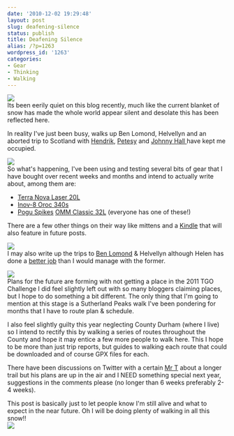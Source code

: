 ```yaml
---
date: '2010-12-02 19:29:48'
layout: post
slug: deafening-silence
status: publish
title: Deafening Silence
alias: /?p=1263
wordpress_id: '1263'
categories:
- Gear
- Thinking
- Walking
---
```


![](http://dl.dropbox.com/u/2657852/website/images/Ben-Lomond-November-2010-134.jpg)  
Its been eerily quiet on this blog recently, much like the current blanket of snow has made the whole world appear silent and desolate this has been reflected here.  

In reality I've just been busy, walks up Ben Lomond, Helvellyn and an aborted trip to Scotland with [Hendrik](hikinginfinland.com), [Petesy](http://www.petesy.co.uk/) and [Johnny Hall ](http://www.recipher.co.uk/)have kept me occupied.  

![](http://dl.dropbox.com/u/2657852/website/images/Snow-December-2010-034.jpg)  
So what's happening, I've been using and testing several bits of gear that I have bought over recent weeks and months and intend to actually write about, among them are:  

*   [Terra Nova Laser 20L](http://www.terra-nova.co.uk/Product_Type/Lightweight_Packs/Laser_20L_Pack.html) 
*   [Inov-8 Oroc 340s](http://www.inov-8.com/Products-Detail.asp?PG=PG1&L=26&P=5050973079) 
*   [Pogu Spikes](http://www.pogu.co.uk/) [OMM Classic 32L](http://www.theomm.com/products/packs/classicMarathon32L.html) (everyone has one of these!)  

There are a few other things on their way like mittens and a [Kindle](http://www.amazon.co.uk/gp/product/B002LVUWFE?ie=UTF8&tag=faitocom-21&linkCode=as2&camp=1634&creative=19450&creativeASIN=B002LVUWFE) that will also feature in future posts.  

![](http://dl.dropbox.com/u/2657852/website/images/Helvellyn-Ridge-November-2010-058.jpg)  
I may also write up the trips to [Ben Lomond](http://helenswonderings.blogspot.com/2010/11/not-lake-district.html) & Helvellyn although Helen has done a [better job](http://helenswonderings.blogspot.com/2010/11/not-lake-district.html) than I would manage with the former.  

![](http://dl.dropbox.com/u/2657852/website/images/Ben-Lomond-November-2010-128.jpg)  
Plans for the future are forming with not getting a place in the 2011 TGO Challenge I did feel slightly left out with so many bloggers claiming places, but I hope to do something a bit different. The only thing that I'm going to mention at this stage is a Sutherland Peaks walk I've been pondering for months that I have to route plan & schedule.  

I also feel slightly guilty this year neglecting County Durham (where I live) so I intend to rectify this by walking a series of routes throughout the County and hope it may entice a few more people to walk here. This I hope to be more than just trip reports, but guides to walking each route that could be downloaded and of course GPX files for each.  

There have been discussions on Twitter with a certain [Mr T](http://lightweightoutdoors.com/) about a longer trail but his plans are up in the air and I NEED something special next year, suggestions in the comments please (no longer than 6 weeks preferably 2-4 weeks).  

This post is basically just to let people know I'm still alive and what to expect in the near future. Oh I will be doing plenty of walking in all this snow!!  
![](http://dl.dropbox.com/u/2657852/website/images/Snow-December-2010-037.jpg)
